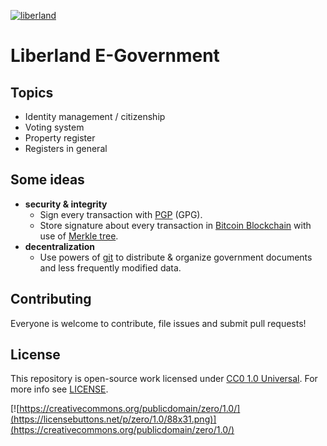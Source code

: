 [![liberland](http://liberland.org/addons/image/Liberland_znak_small.png)](https://github.com/liberland/liberland)

# Liberland E-Government

## Topics
* Identity management / citizenship
* Voting system
* Property register
* Registers in general

## Some ideas
* **security & integrity**
  * Sign every transaction with [PGP](http://en.wikipedia.org/wiki/Pretty_Good_Privacy) (GPG).
  * Store signature about every transaction in [Bitcoin Blockchain](http://en.wikipedia.org/wiki/Bitcoin#Block_chain) with use of [Merkle tree](http://en.wikipedia.org/wiki/Merkle_tree).
* **decentralization**
  * Use powers of [git](http://en.wikipedia.org/wiki/Git_%28software%29) to distribute & organize government documents and less frequently modified data.

## Contributing
Everyone is welcome to contribute, file issues and submit pull requests!

## License

This repository is open-source work licensed under [CC0 1.0 Universal](https://creativecommons.org/publicdomain/zero/1.0/). For more info see [LICENSE](LICENSE).

[![https://creativecommons.org/publicdomain/zero/1.0/](https://licensebuttons.net/p/zero/1.0/88x31.png)](https://creativecommons.org/publicdomain/zero/1.0/)
